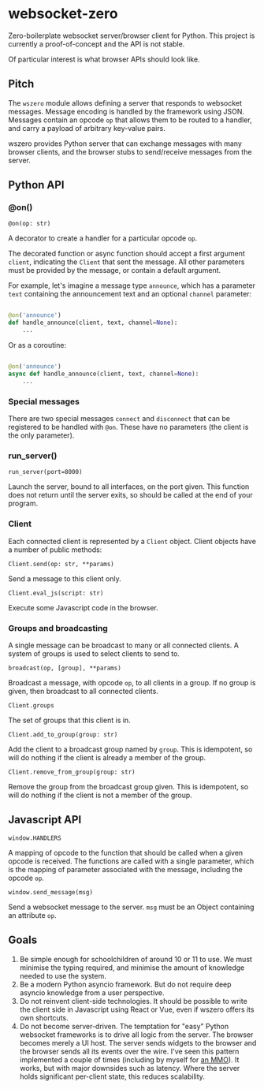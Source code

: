 # websocket-zero

Zero-boilerplate websocket server/browser client for Python. This project is
currently a proof-of-concept and the API is not stable.

Of particular interest is what browser APIs should look like.


## Pitch

The `wszero` module allows defining a server that responds to websocket
messages. Message encoding is handled by the framework using JSON. Messages
contain an opcode `op` that allows them to be routed to a handler, and carry a
payload of arbitrary key-value pairs.

wszero provides Python server that can exchange messages with many browser
clients, and the browser stubs to send/receive messages from the server.


## Python API

### @on()

`@on(op: str)`

A decorator to create a handler for a particular opcode `op`.

The decorated function or async function should accept a first argument
`client`, indicating the `Client` that sent the message. All other parameters
must be provided by the message, or contain a default argument.

For example, let's imagine a message type `announce`, which has a parameter
`text` containing the announcement text and an optional `channel` parameter:

```python

@on('announce')
def handle_announce(client, text, channel=None):
    ...

```

Or as a coroutine:

```python

@on('announce')
async def handle_announce(client, text, channel=None):
    ...

```

### Special messages

There are two special messages `connect` and `disconnect` that can be
registered to be handled with `@on`. These have no parameters (the client is
the only parameter).

### run_server()

`run_server(port=8000)`

Launch the server, bound to all interfaces, on the port given. This function
does not return until the server exits, so should be called at the end of your
program.


### Client

Each connected client is represented by a `Client` object. Client objects have
a number of public methods:


`Client.send(op: str, **params)`

Send a message to this client only.


`Client.eval_js(script: str)`

Execute some Javascript code in the browser.


### Groups and broadcasting

A single message can be broadcast to many or all connected clients. A system
of groups is used to select clients to send to.

`broadcast(op, [group], **params)`

Broadcast a message, with opcode `op`, to all clients in a group. If no group
is given, then broadcast to all connected clients.


`Client.groups`

The set of groups that this client is in.

`Client.add_to_group(group: str)`

Add the client to a broadcast group named by `group`. This is idempotent, so
will do nothing if the client is already a member of the group.

`Client.remove_from_group(group: str)`

Remove the group from the broadcast group given. This is idempotent, so will
do nothing if the client is not a member of the group.


## Javascript API

`window.HANDLERS`

A mapping of opcode to the function that should be called when a given opcode
is received. The functions are called with a single parameter, which is the
mapping of parameter associated with the message, including the opcode `op`.

`window.send_message(msg)`

Send a websocket message to the server. `msg` must be an Object containing an
attribute `op`.


## Goals

1. Be simple enough for schoolchildren of around 10 or 11 to use. We must
   minimise the typing required, and minimise the amount of knowledge needed to
   use the system.
2. Be a modern Python asyncio framework. But do not require deep asyncio
   knowledge from a user perspective.
3. Do not reinvent client-side technologies. It should be possible to write the
   client side in Javascript using React or Vue, even if wszero offers its own
   shortcuts.
4. Do not become server-driven. The temptation for "easy" Python websocket
   frameworks is to drive all logic from the server. The browser becomes merely
   a UI host. The server sends widgets to the browser and the browser sends all
   its events over the wire. I've seen this pattern implemented a couple of
   times (including by myself for [an MMO]). It works, but with major
   downsides such as latency. Where the server holds significant per-client
   state, this reduces scalability.

[an MMO]: https://github.com/lordmauve/dark-world

